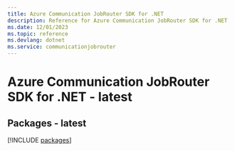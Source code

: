 ```yaml
---
title: Azure Communication JobRouter SDK for .NET
description: Reference for Azure Communication JobRouter SDK for .NET
ms.date: 12/01/2023
ms.topic: reference
ms.devlang: dotnet
ms.service: communicationjobrouter
---
```

# Azure Communication JobRouter SDK for .NET - latest
## Packages - latest
[!INCLUDE [packages](communication-jobrouter-index.md)]